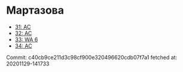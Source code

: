 # Мартазова
- [31: AC](31.md)
- [32: AC](32.md)
- [33: WA 6](33.md)
- [34: AC](34.md)

Commit: c40cb9ce211d3c98cf900e320496620cdb07f7a1
 fetched at: 20201129-141733
